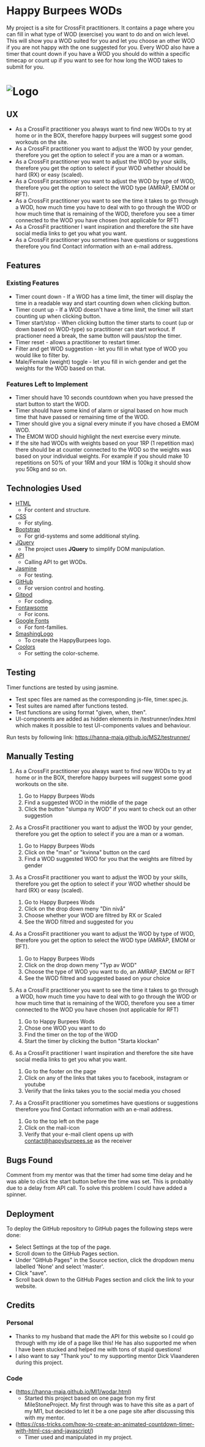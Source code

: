 # Happy Burpees WODs

My project is a site for CrossFit practitioners.  It contains a page where you can fill in what type of WOD (exercise) you want to do and on wich level. This will show you a WOD suited for you and let you choose an other WOD if you are not happy with the one suggested for you.
Every WOD also have a timer that count down if you have a WOD you should do within a specific timecap or count up if you want to see for how long the WOD takes to submit for you.

# ![Logo](assets/images/MS2.png) #

## UX

- As a CrossFit practitioner you always want to find new WODs to try at home or in the BOX, therefore happy burpees will suggest some good workouts on the site.
- As a CrossFit practitioner you want to adjust the WOD by your gender, therefore you get the option to select if you are a man or a woman.
- As a CrossFit practitioner you want to adjust the WOD by your skills, therefore you get the option to select if your WOD whether should be hard (RX) or easy (scaled).
- As a CrossFit practitioner you want to adjust the WOD by type of WOD, therefore you get the option to select the WOD type (AMRAP, EMOM or RFT).
- As a CrossFit practitioner you want to see the time it takes to go through a WOD, how much time you have to deal with to go through the WOD or how much time that is remaining of the WOD, therefore you see a timer connected to the WOD you have chosen (not applicable for RFT)
- As a CrossFit practitioner I want inspiration and therefore the site have social media links to get you what you want.
- As a CrossFit practitioner you sometimes have questions or suggestions therefore you find Contact information with an e-mail address.


## Features
 
### Existing Features

- Timer count down - If a WOD has a time limit, the timer will display the time in a readable way and start counting down when clicking button.
- Timer count up - If a WOD doesn't have a time limit, the timer will start counting up when clicking button.
- Timer start/stop - When clicking button the timer starts to count (up or down based on WOD-type) so practitioner can start workout. If practioner need a break, the same button will paus/stop the timer.
- Timer reset - allows a practitioner to restart timer.
- Filter and get WOD suggestion - let you fill in what type of WOD you would like to filter by.
- Male/Female (weight) toggle - let you fill in wich gender and get the weights for the WOD based on that.

### Features Left to Implement

- Timer should have 10 seconds countdown when you have pressed the start button to start the WOD.
- Timer should have some kind of alarm or signal based on how much time that have passed or remaining time of the WOD.
- Timer should give you a signal every minute if you have chosed a EMOM WOD.
- The EMOM WOD should highlight the next exercise every minute.
- If the site had WODs with weights based on your 1RP (1 repetition max) there should be at counter connected to the WOD so the weights was based on your individual weights. For example if you should make 10 repetitions on 50% of your 1RM and your 1RM is 100kg it should show you 50kg and so on.

## Technologies Used

- [HTML](https://sv.wikipedia.org/wiki/HTML)
    - For content and structure.
- [CSS](https://sv.wikipedia.org/wiki/Cascading_Style_Sheets)
    - For styling.
- [Bootstrap](https://getbootstrap.com/)
    - For grid-systems and some additional styling.
- [JQuery](https://jquery.com)
    - The project uses **JQuery** to simplify DOM manipulation.
- [API](https://c3kb4h1rub.execute-api.eu-north-1.amazonaws.com/Prod/)
    - Calling API to get WODs.
- [Jasmine](https://jasmine.github.io/)
    - For testing.
- [GitHub](https://github.com/)
    - For version control and hosting.
- [Gitpod](https://gitpod.io/workspaces/)
    - For coding.
- [Fontawsome](https://fontawesome.com/)
    - For icons.
- [Google Fonts](https://fonts.google.com/)
    - For font-families.
- [SmashingLogo](https://smashinglogo.com/sv/)
    - To create the HappyBurpees logo.
- [Coolors](https://coolors.co/e8a28b-46322c-ffffff-fbeeea-e8a28b)
    - For setting the color-scheme.


## Testing

Timer functions are tested by using jasmine.

- Test spec files are named as the corresponding js-file, timer.spec.js.
- Test suites are named after functions tested.
- Test functions are using format "given, when, then".
- UI-components are added as hidden elements in /testrunner/index.html which makes it possible to test UI-components values and behaviour.


Run tests by following link:
https://hanna-maja.github.io/MS2/testrunner/


## Manually Testing

1. As a CrossFit practitioner you always want to find new WODs to try at home or in the BOX, therefore happy burpees will suggest some good workouts on the site.
    1. Go to Happy Burpees Wods
    2. Find a suggested WOD in the middle of the page
    3. Click the button "slumpa ny WOD" if you want to check out an other suggestion

2. As a CrossFit practitioner you want to adjust the WOD by your gender, therefore you get the option to select if you are a man or a woman.
    1. Go to Happy Burpees Wods
    2. Click on the "man" or "kvinna" button on the card
    3. Find a WOD suggested WOD for you that the weights are filtred by gender

3. As a CrossFit practitioner you want to adjust the WOD by your skills, therefore you get the option to select if your WOD whether should be hard (RX) or easy (scaled).
    1. Go to Happy Burpees Wods
    2. Click on the drop down meny "Din nivå"
    3. Choose whether your WOD are filtred by RX or Scaled
    4. See the WOD filtred and suggested for you

4. As a CrossFit practitioner you want to adjust the WOD by type of WOD, therefore you get the option to select the WOD type (AMRAP, EMOM or RFT).
    1. Go to Happy Burpees Wods
    2. Click on the drop down meny "Typ av WOD"
    3. Choose the type of WOD you want to do, an AMRAP, EMOM or RFT
    4. See the WOD filtred and suggested based on your choice

5. As a CrossFit practitioner you want to see the time it takes to go through a WOD, how much time you have to deal with to go through the WOD or how much time that is remaining of the WOD, therefore you see a timer connected to the WOD you have chosen (not applicable for RFT)
    1. Go to Happy Burpees Wods
    2. Chose one WOD you want to do
    3. Find the timer on the top of the WOD
    4. Start the timer by clicking the button "Starta klockan"

6. As a CrossFit practitioner I want inspiration and therefore the site have social media links to get you what you want.
    1. Go to the footer on the page
    2. Click on any of the links that takes you to facebook, instagram or youtube
    3. Veriify that the links takes you to the social media you chosed

7. As a CrossFit practitioner you sometimes have questions or suggestions therefore you find Contact information with an e-mail address.
    1. Go to the top left on the page
    2. Click on the mail-icon
    3. Verify that your e-mail client opens up with contact@happyburpees.se as the receiver

## Bugs Found

Comment from my mentor was that the timer had some time delay and he was able to click the start button before the time was set. This is probably due to a delay from API call.
To solve this problem I could have added a spinner.

## Deployment

To deploy the GitHub repository to GitHub pages the following steps were done:

- Select Settings at the top of the page.
- Scroll down to the GitHub Pages section.
- Under "GitHub Pages" in the Source section, click the dropdown menu labelled 'None' and select 'master'.
- Click "save".
- Scroll back down to the GitHub Pages section and click the link to your website.

## Credits

### Personal
- Thanks to my husband that made the API for this website so I could go through with my ide of a page like this! He has also supported me when I have been stucked and helped me with tons of stupid questions!
- I also want to say "Thank you" to my supporting mentor Dick Vlaanderen during this project.

### Code
- (https://hanna-maja.github.io/MI1/wodar.html)
    - Started this project based on one page fron my first MileStoneProject. My first through was to have this site as a part of my MI1, but decided to let it be a one page site after discussing this with my mentor.
- (https://css-tricks.com/how-to-create-an-animated-countdown-timer-with-html-css-and-javascript/)
    - Timer used and manipulated in my project.